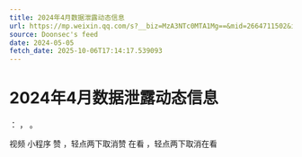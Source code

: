 ```yaml
---
title: 2024年4月数据泄露动态信息
url: https://mp.weixin.qq.com/s?__biz=MzA3NTc0MTA1Mg==&mid=2664711502&idx=1&sn=5fa2450eaa2ef58c19dfd070eece6e9b
source: Doonsec's feed
date: 2024-05-05
fetch_date: 2025-10-06T17:14:17.539093
---
```


# 2024年4月数据泄露动态信息

：
，
。

视频
小程序
赞
，轻点两下取消赞
在看
，轻点两下取消在看